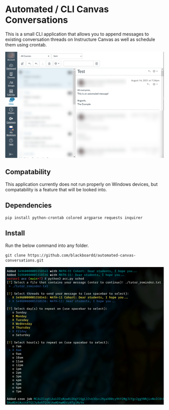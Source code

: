 # Automated / CLI Canvas Conversations

This is a small CLI application that allows you to append messages to existing conversation threads on Instructure Canvas as well as schedule them using crontab.

![example of usage in Canvas](/imgs/canvas_example.png)

## Compatability

This application currently does not run properly on Windows devices, but compatability is a feature that will be looked into.

## Dependencies

```
pip install python-crontab colored argparse requests inquirer
```

## Install

Run the below command into any folder.

```
git clone https://github.com/blackboardd/automated-canvas-conversations.git
```

![example of usage in a terminal shell](/imgs/term_example.png)
